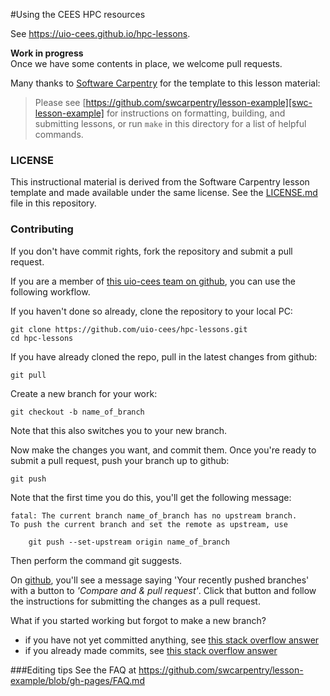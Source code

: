 #Using the CEES HPC resources

See <https://uio-cees.github.io/hpc-lessons>.

**Work in progress**  
Once we have some contents in place, we welcome pull requests.

Many thanks to [Software Carpentry](software-carpentry.org) for the template to this lesson material:

> Please see [https://github.com/swcarpentry/lesson-example][swc-lesson-example]
> for instructions on formatting, building, and submitting lessons,
> or run `make` in this directory for a list of helpful commands.


### LICENSE

This instructional material is derived from the Software Carpentry lesson template and made available under the same license. See the [LICENSE.md](LICENSE.md) file in this repository.

### Contributing

If you don't have commit rights, fork the repository and submit a pull request.

If you are a member of [this uio-cees team on github](https://github.com/orgs/uio-cees/teams/cees-hpc-core), you can use the following workflow.

If you haven't done so already, clone the repository to your local PC:

```
git clone https://github.com/uio-cees/hpc-lessons.git
cd hpc-lessons
```

If you have already cloned the repo, pull in the latest changes from github:

```
git pull
```

Create a new branch for your work:

```
git checkout -b name_of_branch
```

Note that this also switches you to your new branch.

Now make the changes you want, and commit them. Once you're ready to submit a pull request, push your branch up to github:

```
git push
```

Note that the first time you do this, you'll get the following message:

```
fatal: The current branch name_of_branch has no upstream branch.
To push the current branch and set the remote as upstream, use

    git push --set-upstream origin name_of_branch
```

Then perform the command git suggests.

On [github](https://github.com/uio-cees/hpc-lessons), you'll see a message saying 'Your recently pushed branches' with a button to *'Compare and & pull request'*. Click that button and follow the instructions for submitting the changes as a pull request.

What if you started working but forgot to make a new branch?

* if you have not yet committed anything, see [this stack overflow answer](http://stackoverflow.com/questions/1394797/move-existing-uncommited-work-to-a-new-branch-in-git)
* if you already made commits, see [this stack overflow answer](http://stackoverflow.com/questions/1628563/move-the-most-recent-commits-to-a-new-branch-with-git)


###Editing tips
See the FAQ at <https://github.com/swcarpentry/lesson-example/blob/gh-pages/FAQ.md>

